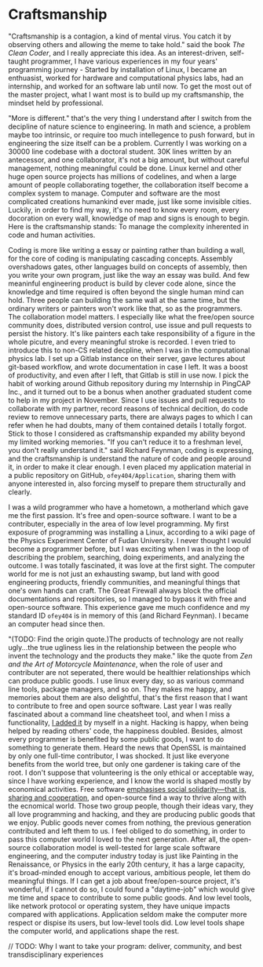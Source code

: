 Craftsmanship
=============

"Craftsmanship is a contagion, a kind of mental virus. You catch it by observing others and allowing the meme to take hold." said the book *The Clean Coder*, and I really appreciate this idea. As an interest-driven, self-taught programmer, I have various experiences in my four years' programming journey - Started by installation of Linux, I became an enthuasist, worked for hardware and computational physics labs, had an internship, and worked for an software lab until now. To get the most out of the master project, what I want most is to build up my craftsmanship, the mindset held by professional. 

"More is different." that's the very thing I understand after I switch from the decipline of nature science to engineering. In math and science, a problem maybe too intrinsic, or require too much intellegence to push forward, but in engineering the size itself can be a problem. Currently I was working on a 30000 line codebase with a doctoral student. 30K lines written by an antecessor, and one collaborator, it's not a big amount, but without careful management, nothing meaningful could be done. Linux kernel and other huge open source projects has millions of codelines, and when a large amount of people collaborating together, the collaboration itself become a complex system to manage. Computer and software are the most complicated creations humankind ever made, just like some invisible cities. Luckily, in order to find my way, it's no need to know every room, every docoration on every wall, knowledge of map and signs is enough to begin. Here is the craftsmanship stands: To manage the complexity inherented in code and human activities.

Coding is more like writing a essay or painting rather than building a wall, for the core of coding is manipulating cascading concepts. Assembly overshadows gates, other languages build on concepts of assembly, then you write your own program, just like the way an essay was build. And few meaninful engineering product is build by clever code alone, since the knowledge and time required is often beyond the single human mind can hold. Three people can building the same wall at the same time, but the ordinary writers or painters won't work like that, so as the programmers. The collaboration model matters. I especially like what the free/open source community does, distributed version control, use issue and pull requests to persist the history. It's like painters each take responsibility of a figure in the whole picutre, and every meaningful stroke is recorded. I even tried to introduce this to non-CS related decpline, when I was in the computational physics lab. I set up a Gitlab instance on their server, gave lectures about git-based workflow, and wrote documentation in case I left. It was a boost of productivity, and even after I left, that Gitlab is still in use now. I pick the habit of working around Github repository during my Internship in PingCAP Inc., and it turned out to be a bonus when another graduated student come to help in my project in November. Since I use issues and pull requests to collaborate with my partner, record reasons of technical decition, do code review to remove unnecessary parts, there are always pages to which I can refer when he had doubts, many of them contained details I totally forgot. Stick to those I considered as craftsmanship expanded my ability beyond my limited working memories. "If you can't reduce it to a freshman level, you don't really understand it." said Richard Feynman, coding is expressing, and the craftsmanship is understand the nature of code and people around it, in order to make it clear enough. I even placed my application material in a public repository on GitHub, `ofey404/Application`, sharing them with anyone interested in, also forcing myself to prepare them structurally and clearly.

I was a wild programmer who have a hometown, a motherland which gave me the first passion. It's free and open-source software. I want to be a contributer, especially in the area of low level programming. My first exposure of programming was installing a Linux, according to a wiki page of the Physics Experiment Center of Fudan University. I never thought I would become a programmer before, but I was exciting when I was in the loop of describing the problem, searching, doing experiments, and analyzing the outcome. I was totally fascinated, it was love at the first sight. The computer world for me is not just an exhausting swamp, but land with good engineering products, friendly communities, and meaningful things that one's own hands can craft. The Great Firewall always block the official documentations and repositories, so I managed to bypass it with free and open-source software. This experience gave me much confidence and my standard ID `ofey404` is in memory of this (and Richard Feynman). I became an computer head since then.

"(TODO: Find the origin quote.)The products of technology are not really ugly...the true ugliness lies in the relationship between the people who invent the technology and the products they make." like the quote from *Zen and the Art of Motorcycle Maintenance*, when the role of user and contributer are not seperated, there would be healthier relationships which can produce public goods. I use linux every day, so as various command line tools, package managers, and so on. They makes me happy, and memories about them are also delightful, that's the first reason that I want to contribute to free and open source software. Last year I was really fascinated about a command line cheatsheet tool, and when I miss a functionality, [I added it](https://github.com/knqyf263/pet/pull/161) by myself in a night. Hacking is happy, when being helped by reading others' code, the happiness doubled. Besides, almost every programmer is benefited by some public goods, I want to do something to generate them. Heard the news that OpenSSL is maintained by only one full-time contributor, I was shocked. It just like everyone benefits from the world tree, but only one gardener is taking care of the root. I don't suppose that volunteering is the only ethical or acceptable way, since I have working experience, and I know the world is shaped mostly by economical activities. Free software [emphasises social solidarity—that is, sharing and cooperation](https://www.gnu.org/philosophy/open-source-misses-the-point.html), and open-source find a way to thrive along with the ecnomical world. Those two group people, though their ideas vary, they all love programming and hacking, and they are producing public goods that we enjoy. Public goods never comes from nothing, the previous generation contributed and left them to us. I feel obliged to do something, in order to pass this computer world I loved to the next generation. After all, the open-source collaboration model is well-tested for large scale software engineering, and the computer industry today is just like Painting in the Renaissance, or Physics in the early 20th century, it has a large capacity, it's broad-minded enough to accept various, ambitious people, let them do meaningful things. If I can get a job about free/open-source project, it's wonderful, if I cannot do so, I could found a "daytime-job" which would give me time and space to contribute to some public goods. And low level tools, like network protocol or operating system, they have unique impacts compared with applications. Application seldom make the computer more respect or dispise its users, but low-level tools did. Low level tools shape the computer world, and applications shape the rest.

// TODO: Why I want to take your program: deliver, community, and best transdisciplinary experiences

